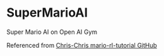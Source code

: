# SuperMarioAI
Super Mario AI on Open AI Gym

Referenced from [Chris-Chris mario-rl-tutorial GitHub](https://github.com/chris-chris/mario-rl-tutorial)